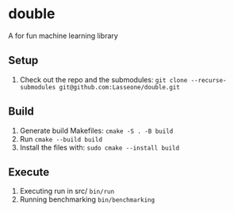 # double
A for fun machine learning library


## Setup
1. Check out the repo and the submodules: `git clone --recurse-submodules git@github.com:Lasseone/double.git`

## Build

1. Generate build Makefiles: `cmake -S . -B build`
1. Run `cmake --build build`
1. Install the files with: `sudo cmake --install build`

## Execute

1. Executing run in src/ `bin/run`
1. Running benchmarking `bin/benchmarking`
